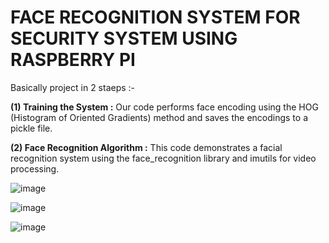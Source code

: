 # FACE RECOGNITION SYSTEM FOR SECURITY SYSTEM USING RASPBERRY PI

Basically project in 2 staeps :-

**(1) Training the System :** Our code performs face encoding using the HOG (Histogram of Oriented Gradients) method
and saves the encodings to a pickle file.

**(2) Face Recognition Algorithm :** This code demonstrates a facial recognition system using the face_recognition
library and imutils for video processing.

![image](https://github.com/DarshaK1Just/Face_Reco_Security_Rasp_Pi/assets/88178092/bc999825-8ee2-4129-b0bc-8b9f8afaa14f)

![image](https://github.com/DarshaK1Just/Face_Reco_Security_Rasp_Pi/assets/88178092/a432ccf0-b65e-4e1e-8178-8e1634709b3c)

![image](https://github.com/DarshaK1Just/Face_Reco_Security_Rasp_Pi/assets/88178092/3fc28fce-e477-4b8b-a461-e10038d2b37a)






